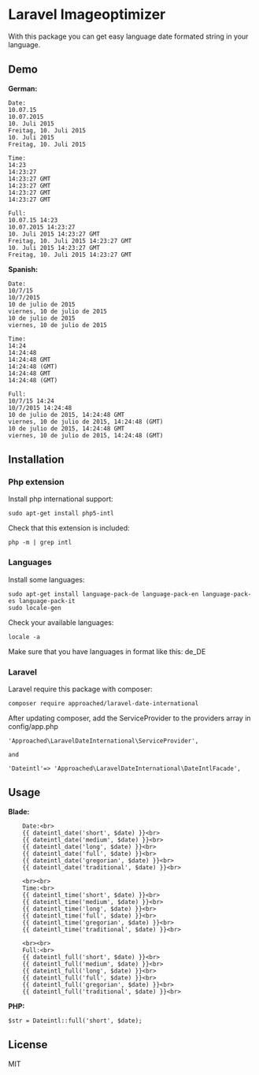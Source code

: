 # Laravel Imageoptimizer

With this package you can get easy language date formated string in your language.

## Demo

**German:**
```
Date:
10.07.15
10.07.2015
10. Juli 2015
Freitag, 10. Juli 2015
10. Juli 2015
Freitag, 10. Juli 2015

Time:
14:23
14:23:27
14:23:27 GMT
14:23:27 GMT
14:23:27 GMT
14:23:27 GMT

Full:
10.07.15 14:23
10.07.2015 14:23:27
10. Juli 2015 14:23:27 GMT
Freitag, 10. Juli 2015 14:23:27 GMT
10. Juli 2015 14:23:27 GMT
Freitag, 10. Juli 2015 14:23:27 GMT
```

**Spanish:**
```
Date:
10/7/15
10/7/2015
10 de julio de 2015
viernes, 10 de julio de 2015
10 de julio de 2015
viernes, 10 de julio de 2015

Time:
14:24
14:24:48
14:24:48 GMT
14:24:48 (GMT)
14:24:48 GMT
14:24:48 (GMT)

Full:
10/7/15 14:24
10/7/2015 14:24:48
10 de julio de 2015, 14:24:48 GMT
viernes, 10 de julio de 2015, 14:24:48 (GMT)
10 de julio de 2015, 14:24:48 GMT
viernes, 10 de julio de 2015, 14:24:48 (GMT)
```

## Installation

### Php extension

Install php international support:
```
sudo apt-get install php5-intl 
```
Check that this extension is included:
```
php -m | grep intl
```

### Languages
Install some languages:
```
sudo apt-get install language-pack-de language-pack-en language-pack-es language-pack-it
sudo locale-gen
```

Check your available languages:
```
locale -a
```
Make sure that you have languages in format like this: de_DE

### Laravel

Laravel require this package with composer:
```
composer require approached/laravel-date-international
```

After updating composer, add the ServiceProvider to the providers array in config/app.php
```
'Approached\LaravelDateInternational\ServiceProvider',

and

'Dateintl'=> 'Approached\LaravelDateInternational\DateIntlFacade',
```

## Usage

**Blade:**
```
    Date:<br>
    {{ dateintl_date('short', $date) }}<br>
    {{ dateintl_date('medium', $date) }}<br>
    {{ dateintl_date('long', $date) }}<br>
    {{ dateintl_date('full', $date) }}<br>
    {{ dateintl_date('gregorian', $date) }}<br>
    {{ dateintl_date('traditional', $date) }}<br>

    <br><br>
    Time:<br>
    {{ dateintl_time('short', $date) }}<br>
    {{ dateintl_time('medium', $date) }}<br>
    {{ dateintl_time('long', $date) }}<br>
    {{ dateintl_time('full', $date) }}<br>
    {{ dateintl_time('gregorian', $date) }}<br>
    {{ dateintl_time('traditional', $date) }}<br>

    <br><br>
    Full:<br>
    {{ dateintl_full('short', $date) }}<br>
    {{ dateintl_full('medium', $date) }}<br>
    {{ dateintl_full('long', $date) }}<br>
    {{ dateintl_full('full', $date) }}<br>
    {{ dateintl_full('gregorian', $date) }}<br>
    {{ dateintl_full('traditional', $date) }}<br>
```

**PHP:**
```
$str = Dateintl::full('short', $date);
```

## License
MIT

